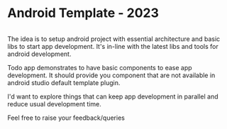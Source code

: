 # Android Template - 2023
<p>
<img src="https://img.shields.io/badge/STATUS-IN%20DEVELOPMENT-brightgreen" alt=""/>
</p>

The idea is to setup android project with essential architecture and basic libs to start app development. It's in-line with the latest libs and tools for android development.

Todo app demonstrates to have basic components to ease app development. It should provide you component that are not 
available in android studio default template plugin.

I'd want to explore things that can keep app development in parallel and reduce usual development time.

Feel free to raise your feedback/queries 


